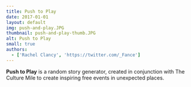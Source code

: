 ```yaml
---
title: Push to Play
date: 2017-01-01
layout: default
img: push-and-play.JPG
thumbnail: push-and-play-thumb.JPG
alt: Push to Play
small: true
authors:
  - ['Rachel Clancy', 'https://twitter.com/_Fance']
---
```

<b>Push to Play</b> is a random story generator, created in conjunction with The Culture Mile to create inspiring free events in unexpected places.
